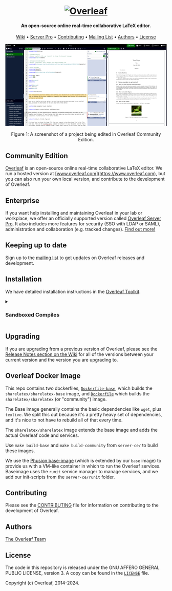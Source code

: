 <h1 align="center">
  <br>
  <a href="https://www.overleaf.com"><img src="doc/logo.png" alt="Overleaf" width="300"></a>
</h1>

<h4 align="center">An open-source online real-time collaborative LaTeX editor.</h4>

<p align="center">
  <a href="https://github.com/overleaf/overleaf/wiki">Wiki</a> •
  <a href="https://www.overleaf.com/for/enterprises">Server Pro</a> •
  <a href="#contributing">Contributing</a> •
  <a href="https://mailchi.mp/overleaf.com/community-edition-and-server-pro">Mailing List</a> •
  <a href="#authors">Authors</a> •
  <a href="#license">License</a>
</p>

<img src="doc/screenshot.png" alt="A screenshot of a project being edited in Overleaf Community Edition">
<p align="center">
  Figure 1: A screenshot of a project being edited in Overleaf Community Edition.
</p>

## Community Edition

[Overleaf](https://www.overleaf.com) is an open-source online real-time collaborative LaTeX editor. We run a hosted version at [www.overleaf.com](https://www.overleaf.com), but you can also run your own local version, and contribute to the development of Overleaf.

## Enterprise

If you want help installing and maintaining Overleaf in your lab or workplace, we offer an officially supported version called [Overleaf Server Pro](https://www.overleaf.com/for/enterprises). It also includes more features for security (SSO with LDAP or SAML), administration and collaboration (e.g. tracked changes). [Find out more!](https://www.overleaf.com/for/enterprises)

## Keeping up to date

Sign up to the [mailing list](https://mailchi.mp/overleaf.com/community-edition-and-server-pro) to get updates on Overleaf releases and development.

## Installation

We have detailed installation instructions in the [Overleaf Toolkit](https://github.com/overleaf/toolkit/).

<details>
<summary><h3>Sandboxed Compiles</h3></summary>

To enable sandboxed compiles, edit `docker-compose.override.yml` to include the following `volumes` and `environment` configuration options.

```yml
---
version: '2.2'
services:
    sharelatex:
        volumes:
            "${DOCKER_SOCKET_PATH}": "/var/run/docker.sock"
    
        environment:
            DOCKER_RUNNER: 'true'
            SANDBOXED_COMPILES: 'true'
            SANDBOXED_COMPILES_SIBLING_CONTAINERS: 'true'
            SANDBOXED_COMPILES_HOST_DIR: "${OVERLEAF_DATA_PATH}/data/compiles"
            SYNCTEX_BIN_HOST_PATH: "${OVERLEAF_DATA_PATH}/bin/synctex"
            TEXLIVE_IMAGE: "texlive/texlive:latest-full"
            TEX_LIVE_DOCKER_IMAGE: "texlive/texlive:latest-full"
```

Edit `overleaf-toolkit/config/overleaf.rc` to set the following configuration options to an appropriate value for your host machine.

```text
# Sibling Containers
# The following option is in comments to silence a built-in warning, will be enabled differently
# SIBLING_CONTAINERS_ENABLED=true
DOCKER_SOCKET_PATH=/var/run/docker.sock
```

Note that `SIBLING_CONTAINERS_ENABLED` is commented out to silence the following warning that Overleaf prints at startup (the option is set in the docker-compose file instead):

> WARNING: SIBLING_CONTAINERS_ENABLED=true is not supported in Overleaf Community Edition.
>   Sibling containers are not available in Community Edition, which is intended for use in environments where all users are trusted. Community Edition is not appropriate for scenarios where isolation of users is required.
>   When not using Sibling containers, users have full read and write access to the 'sharelatex' container resources (filesystem, network, environment variables) when running LaTeX compiles.
>   Sibling containers are offered as part of our Server Pro offering and you can read more about the differences at https://www.overleaf.com/for/enterprises/features.
>   Falling back using insecure in-container compiles. Set SIBLING_CONTAINERS_ENABLED=false in config/overleaf.rc to silence this warning.

The above `docker-compose.override.yml` will compile documents in a fresh docker container that uses the `texlive/texlive:latest-full` image. This image is not automatically installed, and must be available on the system. Before starting overleaf, you can make it available on the host system as follows:

```sh
docker pull texlive/texlive:latest-full
```

</details>

## Upgrading

If you are upgrading from a previous version of Overleaf, please see the [Release Notes section on the Wiki](https://github.com/overleaf/overleaf/wiki#release-notes) for all of the versions between your current version and the version you are upgrading to.

## Overleaf Docker Image

This repo contains two dockerfiles, [`Dockerfile-base`](server-ce/Dockerfile-base), which builds the
`sharelatex/sharelatex-base` image, and [`Dockerfile`](server-ce/Dockerfile) which builds the
`sharelatex/sharelatex` (or "community") image.

The Base image generally contains the basic dependencies like `wget`, plus `texlive`.
We split this out because it's a pretty heavy set of
dependencies, and it's nice to not have to rebuild all of that every time.

The `sharelatex/sharelatex` image extends the base image and adds the actual Overleaf code
and services.

Use `make build-base` and `make build-community` from `server-ce/` to build these images.

We use the [Phusion base-image](https://github.com/phusion/baseimage-docker)
(which is extended by our `base` image) to provide us with a VM-like container
in which to run the Overleaf services. Baseimage uses the `runit` service
manager to manage services, and we add our init-scripts from the `server-ce/runit`
folder.


## Contributing

Please see the [CONTRIBUTING](CONTRIBUTING.md) file for information on contributing to the development of Overleaf.

## Authors

[The Overleaf Team](https://www.overleaf.com/about)

## License

The code in this repository is released under the GNU AFFERO GENERAL PUBLIC LICENSE, version 3. A copy can be found in the [`LICENSE`](LICENSE) file.

Copyright (c) Overleaf, 2014-2024.
